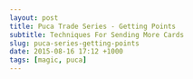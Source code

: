 ```yaml
---
layout: post
title: Puca Trade Series - Getting Points
subtitle: Techniques For Sending More Cards
slug: puca-series-getting-points
date: 2015-08-16 17:12 +1000
tags: [magic, puca]
---
```

